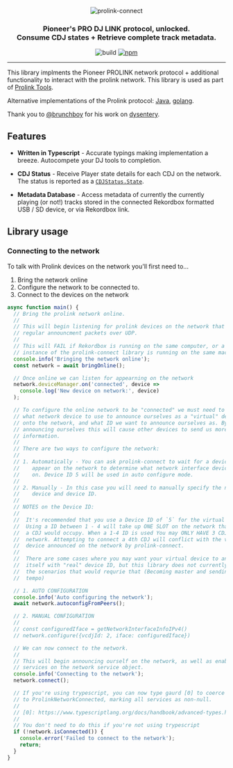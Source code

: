 <p align="center">
<img src="https://user-images.githubusercontent.com/1421724/81906669-75e9e400-957b-11ea-8f1f-38ca25dd5bed.png" alt="prolink-connect" />
</p>

<h3 align="center">
	Pioneer's PRO DJ LINK protocol, unlocked.
	<br>
	Consume CDJ states + Retrieve complete track metadata.
</h3>

<p align="center">
	<img src="https://github.com/EvanPurkhiser/prolink-connect/workflows/build/badge.svg" alt="build" />
	<a href="https://www.npmjs.com/package/prolink-connect"><img alt="npm" src="https://img.shields.io/npm/v/prolink-connect"></a>
</p>

---

This library implments the Pioneer PROLINK network protocol + additional
functionality to interact with the prolink network. This library is used as
part of [Prolink Tools](https://prolink.tools/).

Alternative implementations of the Prolink protocol: [Java](https://github.com/Deep-Symmetry/beat-link), [golang](https://github.com/evanpurkhiser/prolink-go).

Thank you to [@brunchboy](https://github.com/brunchboy) for his work on
[dysentery](https://github.com/brunchboy/dysentery).

## Features

 * **Written in Typescript** - Accurate typings making implementation a breeze.
   Autocompete your DJ tools to completion.

 * **CDJ Status** - Receive Player state details for each CDJ on the network.
   The status is reported as a [`CDJStatus.State`](https://connect.prolink.tools/modules/_src_status_types_.html).

 * **Metadata Database** - Access metadata of currently the currently playing
   (or not!) tracks stored in the connected Rekordbox formatted USB / SD
   device, or via Rekordbox link.

## Library usage

### Connecting to the network

To talk with Prolink devices on the network you'll first need to...

 1. Bring the network online 
 2. Configure the network to be connected to.
 3. Connect to the devices on the network

```ts
async function main() {
  // Bring the prolink network online.
  //
  // This will begin listening for prolink devices on the network that send
  // regular announcment packets over UDP.
  //
  // This will FAIL if Rekordbox is running on the same computer, or a second
  // instance of the prolink-connect library is running on the same machine.
  console.info('Bringing the network online');
  const network = await bringOnline();

  // Once online we can listen for appearning on the network
  network.deviceManager.on('connected', device =>
    console.log('New device on network:', device)
  );

  // To configure the online network to be "connected" we must need to specify
  // what network device to use to announce ourselves as a "virtual" device
  // onto the network, and what ID we want to announce ourselves as. By
  // announcing ourselves this will cause other devices to send us more detailed
  // information.
  //
  // There are two ways to configure the network:
  //
  // 1. Automatically - You can ask prolink-connect to wait for a device to
  //    appear on the network to determine what network interface devices exist
  //    on. Device ID 5 will be used in auto configure mode.
  //
  // 2. Manually - In this case you will need to manually specify the network
  //    device and device ID.
  //
  // NOTES on the Device ID:
  //
  //  It's recommended that you use a Device ID of `5` for the virtual device.
  //  Using a ID between 1 - 4 will take up ONE SLOT on the network that normally
  //  a CDJ would occupy. When a 1-4 ID is used You may ONLY HAVE 3 CDJs on the
  //  network. Attempting to connect a 4th CDJ will conflict with the virtual
  //  device announced on the network by prolink-connect.
  //
  //  There are some cases where you may want your virtual device to announce
  //  itself with "real" device ID, but this library does not currently support
  //  the scenarios that would requrie that (Becoming master and sending a master
  //  tempo)

  // 1. AUTO CONFIGURATION
  console.info('Auto configuring the network');
  await network.autoconfigFromPeers();

  // 2. MANUAL CONFIGURATION
  //
  // const configuredIface = getNetworkInterfaceInfoIPv4()
  // network.configure({vcdjId: 2, iface: configuredIface})

  // We can now connect to the network.
  //
  // This will begin announcing ourself on the network, as well as enable various
  // services on the network service object.
  console.info('Connecting to the network');
  network.connect();

  // If you're using trypescript, you can now type gaurd [0] to coerce the type
  // to ProlinkNetworkConnected, marking all services as non-null.
  //
  // [0]: https://www.typescriptlang.org/docs/handbook/advanced-types.html#using-type-predicates
  //
  // You don't need to do this if you're not using trypescript
  if (!network.isConnected()) {
    console.error('Failed to connect to the network');
    return;
  }
}
```

